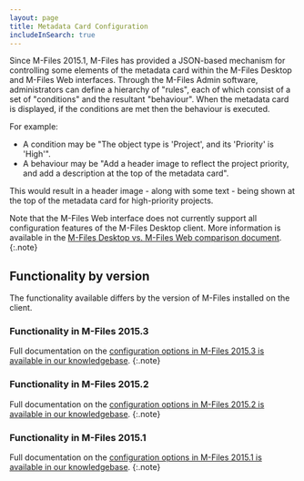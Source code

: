 ```yaml
---
layout: page
title: Metadata Card Configuration
includeInSearch: true
---
```


Since M-Files 2015.1, M-Files has provided a JSON-based mechanism for controlling some elements of the metadata card within the M-Files Desktop and M-Files Web interfaces.  Through the M-Files Admin software, administrators can define a hierarchy of "rules", each of which consist of a set of "conditions" and the resultant "behaviour".  When the metadata card is displayed, if the conditions are met then the behaviour is executed.

For example:
* A condition may be "The object type is 'Project', and its 'Priority' is 'High'".
* A behaviour may be "Add a header image to reflect the project priority, and add a description at the top of the metadata card".

This would result in a header image - along with some text - being shown at the top of the metadata card for high-priority projects.

Note that the M-Files Web interface does not currently support all configuration features of the M-Files Desktop client.  More information is available in the <a href="https://kb.cloudvault.m-files.com/Default.aspx?#3ECA226F-7B54-428B-B539-DE443E6134EC/object/E3847E26-5635-4386-A189-B9086FC9BEBA/latest">M-Files Desktop vs. M-Files Web comparison document</a>.
{:.note}

## Functionality by version

The functionality available differs by the version of M-Files installed on the client.

### Functionality in M-Files 2015.3

Full documentation on the <a href="https://kb.cloudvault.m-files.com/Default.aspx?#3ECA226F-7B54-428B-B539-DE443E6134EC/object/52274027-E7F7-4CD3-B8BF-95071AD8090F/latest">configuration options in M-Files 2015.3 is available in our knowledgebase</a>.
{:.note} 

### Functionality in M-Files 2015.2

Full documentation on the <a href="https://kb.cloudvault.m-files.com/Default.aspx?#3ECA226F-7B54-428B-B539-DE443E6134EC/object/06917B8A-8D5A-4F40-B09E-037EBCF376BA/latest">configuration options in M-Files 2015.2 is available in our knowledgebase</a>.
{:.note} 

### Functionality in M-Files 2015.1

Full documentation on the <a href="https://kb.cloudvault.m-files.com/Default.aspx?#3ECA226F-7B54-428B-B539-DE443E6134EC/object/F4D36C6B-0D51-4F9A-A8FE-715F32541405/latest">configuration options in M-Files 2015.1 is available in our knowledgebase</a>.
{:.note} 

